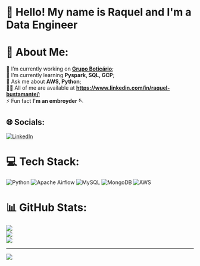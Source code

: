 # 👋 Hello! My name is Raquel and I'm a Data Engineer

# 💫 About Me:
🔭 I’m currently working on <b>[Grupo Boticário](https://grupoboticario.gupy.io/)</b>;<br>🌱 I’m currently learning <b>Pyspark, SQL, GCP</b>;<br>💬 Ask me about <b>AWS, Python</b>;<br>🧑‍💻 All of me are available at <b>https://www.linkedin.com/in/raquel-bustamante/</b>;<br>⚡ Fun fact <b>I'm an embroyder 🪡</b>


## 🌐 Socials:
[![LinkedIn](https://img.shields.io/badge/LinkedIn-%230077B5.svg?logo=linkedin&logoColor=white)](https://linkedin.com/in/raquelbustt) 

# 💻 Tech Stack:
![Python](https://img.shields.io/badge/python-3670A0?style=for-the-badge&logo=python&logoColor=ffdd54) ![Apache Airflow](https://img.shields.io/badge/Apache%20Airflow-017CEE?style=for-the-badge&logo=Apache%20Airflow&logoColor=white) ![MySQL](https://img.shields.io/badge/mysql-%2300f.svg?style=for-the-badge&logo=mysql&logoColor=white) ![MongoDB](https://img.shields.io/badge/MongoDB-%234ea94b.svg?style=for-the-badge&logo=mongodb&logoColor=white) ![AWS](https://img.shields.io/badge/AWS-%23FF9900.svg?style=for-the-badge&logo=amazon-aws&logoColor=white)
# 📊 GitHub Stats:
![](https://github-readme-stats.vercel.app/api?username=raquelbustt&theme=radical&hide_border=true&include_all_commits=false&count_private=false)<br/>
![](https://github-readme-streak-stats.herokuapp.com/?user=raquelbustt&theme=radical&hide_border=true)<br/>
![](https://github-readme-stats.vercel.app/api/top-langs/?username=raquelbustt&theme=radical&hide_border=true&include_all_commits=false&count_private=false&layout=compact)

---
[![](https://visitcount.itsvg.in/api?id=raquelbustt&icon=0&color=0)](https://visitcount.itsvg.in)

<!-- Proudly created with GPRM ( https://gprm.itsvg.in ) -->

